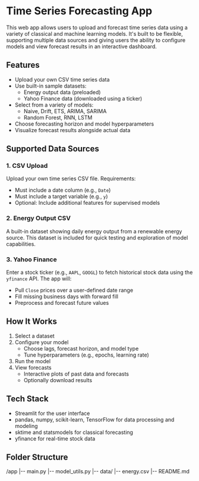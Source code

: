 # Time Series Forecasting App

This web app allows users to upload and forecast time series data using a variety of classical and machine learning models. It's built to be flexible, supporting multiple data sources and giving users the ability to configure models and view forecast results in an interactive dashboard.

## Features

- Upload your own CSV time series data
- Use built-in sample datasets:
  - Energy output data (preloaded)
  - Yahoo Finance data (downloaded using a ticker)
- Select from a variety of models:
  - Naive, Drift, ETS, ARIMA, SARIMA
  - Random Forest, RNN, LSTM
- Choose forecasting horizon and model hyperparameters
- Visualize forecast results alongside actual data

## Supported Data Sources

### 1. CSV Upload

Upload your own time series CSV file. Requirements:
- Must include a date column (e.g., `Date`)
- Must include a target variable (e.g., `y`)
- Optional: Include additional features for supervised models

### 2. Energy Output CSV

A built-in dataset showing daily energy output from a renewable energy source. This dataset is included for quick testing and exploration of model capabilities.

### 3. Yahoo Finance

Enter a stock ticker (e.g., `AAPL`, `GOOGL`) to fetch historical stock data using the `yfinance` API. The app will:
- Pull `Close` prices over a user-defined date range
- Fill missing business days with forward fill
- Preprocess and forecast future values

## How It Works

1. Select a dataset
2. Configure your model
   - Choose lags, forecast horizon, and model type
   - Tune hyperparameters (e.g., epochs, learning rate)
3. Run the model
4. View forecasts
   - Interactive plots of past data and forecasts
   - Optionally download results

## Tech Stack

- Streamlit for the user interface
- pandas, numpy, scikit-learn, TensorFlow for data processing and modeling
- sktime and statsmodels for classical forecasting
- yfinance for real-time stock data

## Folder Structure

/app |-- main.py |-- model_utils.py |-- data/ |-- energy.csv |-- README.md
